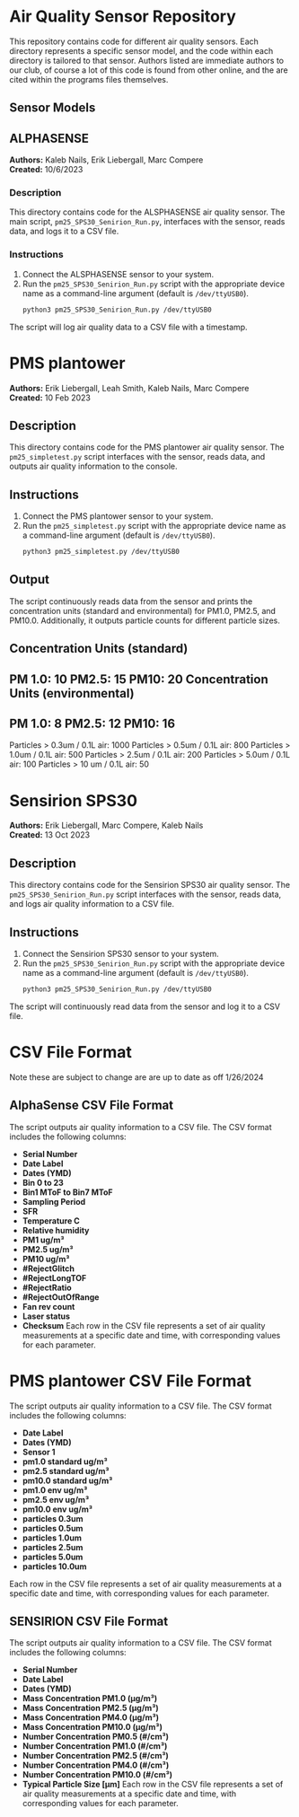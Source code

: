 # Air Quality Sensor Repository

This repository contains code for different air quality sensors. Each directory represents a specific sensor model, and the code within each directory is tailored to that sensor. Authors listed are immediate authors to our club, of course a lot of this code is found from other online, and the are cited within the programs files themselves.

## Sensor Models

## ALPHASENSE

**Authors:** Kaleb Nails, Erik Liebergall, Marc Compere  
**Created:** 10/6/2023  

### Description

This directory contains code for the ALSPHASENSE air quality sensor. The main script, `pm25_SPS30_Senirion_Run.py`, interfaces with the sensor, reads data, and logs it to a CSV file.

### Instructions

1. Connect the ALSPHASENSE sensor to your system.
2. Run the `pm25_SPS30_Senirion_Run.py` script with the appropriate device name as a command-line argument (default is `/dev/ttyUSB0`).
   ```bash
   python3 pm25_SPS30_Senirion_Run.py /dev/ttyUSB0
   
The script will log air quality data to a CSV file with a timestamp.






# PMS plantower

**Authors:** Erik Liebergall, Leah Smith, Kaleb Nails, Marc Compere  
**Created:** 10 Feb 2023  

## Description

This directory contains code for the PMS plantower air quality sensor. The `pm25_simpletest.py` script interfaces with the sensor, reads data, and outputs air quality information to the console.

## Instructions

1. Connect the PMS plantower sensor to your system.
2. Run the `pm25_simpletest.py` script with the appropriate device name as a command-line argument (default is `/dev/ttyUSB0`).
   ```bash
   python3 pm25_simpletest.py /dev/ttyUSB0

## Output
The script continuously reads data from the sensor and prints the concentration units (standard and environmental) for PM1.0, PM2.5, and PM10.0. Additionally, it outputs particle counts for different particle sizes.

Concentration Units (standard)
---------------------------------------
PM 1.0: 10  PM2.5: 15  PM10: 20
Concentration Units (environmental)
---------------------------------------
PM 1.0: 8   PM2.5: 12  PM10: 16
---------------------------------------
Particles > 0.3um / 0.1L air: 1000
Particles > 0.5um / 0.1L air: 800
Particles > 1.0um / 0.1L air: 500
Particles > 2.5um / 0.1L air: 200
Particles > 5.0um / 0.1L air: 100
Particles > 10 um / 0.1L air: 50

# Sensirion SPS30

**Authors:** Erik Liebergall, Marc Compere, Kaleb Nails  
**Created:** 13 Oct 2023

## Description

This directory contains code for the Sensirion SPS30 air quality sensor. The `pm25_SPS30_Senirion_Run.py` script interfaces with the sensor, reads data, and logs air quality information to a CSV file.

## Instructions

1. Connect the Sensirion SPS30 sensor to your system.
2. Run the `pm25_SPS30_Senirion_Run.py` script with the appropriate device name as a command-line argument (default is `/dev/ttyUSB0`).
   ```bash
   python3 pm25_SPS30_Senirion_Run.py /dev/ttyUSB0

The script will continuously read data from the sensor and log it to a CSV file.

# CSV File Format

Note these are subject to change are are up to date as off 1/26/2024


## AlphaSense CSV File Format
The script outputs air quality information to a CSV file. The CSV format includes the following columns:
- **Serial Number**
- **Date Label**
- **Dates (YMD)**
- **Bin 0 to 23**
- **Bin1 MToF to Bin7 MToF**
- **Sampling Period**
- **SFR**
- **Temperature C**
- **Relative humidity**
- **PM1 ug/m³**
- **PM2.5 ug/m³**
- **PM10 ug/m³**
- **#RejectGlitch**
- **#RejectLongTOF**
- **#RejectRatio**
- **#RejectOutOfRange**
- **Fan rev count**
- **Laser status**
- **Checksum**
Each row in the CSV file represents a set of air quality measurements at a specific date and time, with corresponding values for each parameter.



# PMS plantower CSV File Format

The script outputs air quality information to a CSV file. The CSV format includes the following columns:

- **Date Label**
- **Dates (YMD)**
- **Sensor 1**
- **pm1.0 standard ug/m³**
- **pm2.5 standard ug/m³**
- **pm10.0 standard ug/m³**
- **pm1.0 env ug/m³**
- **pm2.5 env ug/m³**
- **pm10.0 env ug/m³**
- **particles 0.3um**
- **particles 0.5um**
- **particles 1.0um**
- **particles 2.5um**
- **particles 5.0um**
- **particles 10.0um**

Each row in the CSV file represents a set of air quality measurements at a specific date and time, with corresponding values for each parameter.

## SENSIRION CSV File Format ##
The script outputs air quality information to a CSV file. The CSV format includes the following columns:
- **Serial Number**
- **Date Label**
- **Dates (YMD)**
- **Mass Concentration PM1.0 (µg/m³)**
- **Mass Concentration PM2.5 (µg/m³)**
- **Mass Concentration PM4.0 (µg/m³)**
- **Mass Concentration PM10.0 (µg/m³)**
- **Number Concentration PM0.5 (#/cm³)**
- **Number Concentration PM1.0 (#/cm³)**
- **Number Concentration PM2.5 (#/cm³)**
- **Number Concentration PM4.0 (#/cm³)**
- **Number Concentration PM10.0 (#/cm³)**
- **Typical Particle Size [µm]**
Each row in the CSV file represents a set of air quality measurements at a specific date and time, with corresponding values for each parameter.








